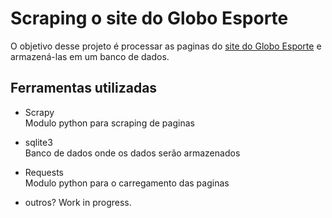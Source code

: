 

Scraping o site do Globo Esporte
================================

O objetivo desse projeto é processar as paginas do [site do Globo Esporte](http://globoesporte.com.br) e armazená-las em um banco de dados.

Ferramentas utilizadas
----------------------

* Scrapy  
    Modulo python para scraping de paginas

* sqlite3  
    Banco de dados onde os dados serão armazenados

* Requests  
    Modulo python para o carregamento das paginas

* outros? Work in progress.




